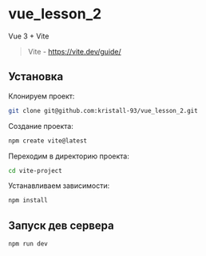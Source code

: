 # vue_lesson_2


Vue 3 + Vite

> Vite - https://vite.dev/guide/


## Установка

Клонируем проект:
```bash
git clone git@github.com:kristall-93/vue_lesson_2.git
```

Создание проекта:
```bash
npm create vite@latest
```

Переходим в директорию проекта:
```bash
cd vite-project
```

Устанавливаем зависимости:
```bash
npm install
```

## Запуск дев сервера
```bash
npm run dev
```